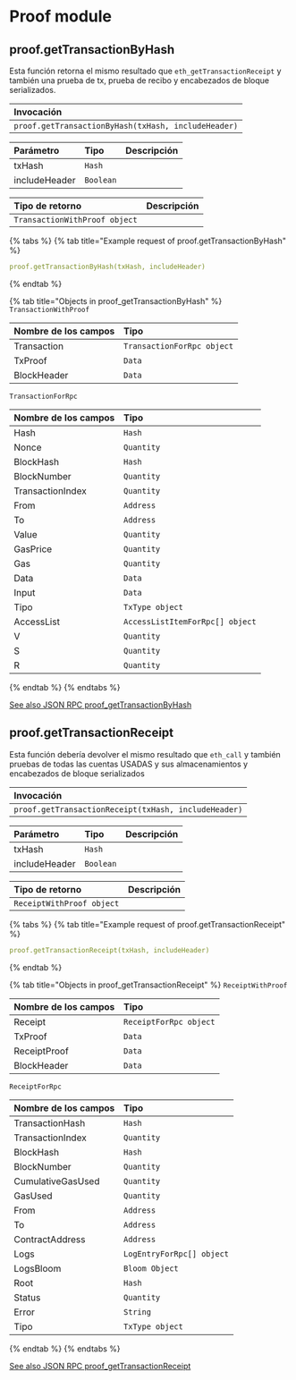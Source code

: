 # Proof module

## proof.getTransactionByHash

Esta función retorna el mismo resultado que `eth_getTransactionReceipt` y también una prueba de tx, prueba de recibo y encabezados de bloque serializados.

| Invocación |
| :--- |
| `proof.getTransactionByHash(txHash, includeHeader)` |

| Parámetro | Tipo | Descripción |
| :--- | :--- | :--- |
| txHash | `Hash` |  |
| includeHeader | `Boolean` |  |

| Tipo de retorno | Descripción |
| :--- | :--- |
| `TransactionWithProof object` |  |

{% tabs %}
{% tab title="Example request of proof.getTransactionByHash" %}
```yaml
proof.getTransactionByHash(txHash, includeHeader)
```
{% endtab %}

{% tab title="Objects in proof\_getTransactionByHash" %}
`TransactionWithProof`

| Nombre de los campos | Tipo |
| :--- | :--- |
| Transaction | `TransactionForRpc object` |
| TxProof | `Data` |
| BlockHeader | `Data` |

`TransactionForRpc`

| Nombre de los campos | Tipo |
| :--- | :--- |
| Hash | `Hash` |
| Nonce | `Quantity` |
| BlockHash | `Hash` |
| BlockNumber | `Quantity` |
| TransactionIndex | `Quantity` |
| From | `Address` |
| To | `Address` |
| Value | `Quantity` |
| GasPrice | `Quantity` |
| Gas | `Quantity` |
| Data | `Data` |
| Input | `Data` |
| Tipo | `TxType object` |
| AccessList | `AccessListItemForRpc[] object` |
| V | `Quantity` |
| S | `Quantity` |
| R | `Quantity` |
{% endtab %}
{% endtabs %}

[See also JSON RPC proof\_getTransactionByHash](https://docs.nethermind.io/nethermind/ethereum-client/json-rpc/proof#proof_gettransactionbyhash)

## proof.getTransactionReceipt

Esta función debería devolver el mismo resultado que `eth_call` y también pruebas de todas las cuentas USADAS y sus almacenamientos y encabezados de bloque serializados

| Invocación |
| :--- |
| `proof.getTransactionReceipt(txHash, includeHeader)` |

| Parámetro | Tipo | Descripción |
| :--- | :--- | :--- |
| txHash | `Hash` |  |
| includeHeader | `Boolean` |  |

| Tipo de retorno | Descripción |
| :--- | :--- |
| `ReceiptWithProof object` |  |

{% tabs %}
{% tab title="Example request of proof.getTransactionReceipt" %}
```yaml
proof.getTransactionReceipt(txHash, includeHeader)
```
{% endtab %}

{% tab title="Objects in proof\_getTransactionReceipt" %}
`ReceiptWithProof`

| Nombre de los campos | Tipo |
| :--- | :--- |
| Receipt | `ReceiptForRpc object` |
| TxProof | `Data` |
| ReceiptProof | `Data` |
| BlockHeader | `Data` |

`ReceiptForRpc`

| Nombre de los campos | Tipo |
| :--- | :--- |
| TransactionHash | `Hash` |
| TransactionIndex | `Quantity` |
| BlockHash | `Hash` |
| BlockNumber | `Quantity` |
| CumulativeGasUsed | `Quantity` |
| GasUsed | `Quantity` |
| From | `Address` |
| To | `Address` |
| ContractAddress | `Address` |
| Logs | `LogEntryForRpc[] object` |
| LogsBloom | `Bloom Object` |
| Root | `Hash` |
| Status | `Quantity` |
| Error | `String` |
| Tipo | `TxType object` |
{% endtab %}
{% endtabs %}

[See also JSON RPC proof\_getTransactionReceipt](https://docs.nethermind.io/nethermind/ethereum-client/json-rpc/proof#proof_gettransactionreceipt)

